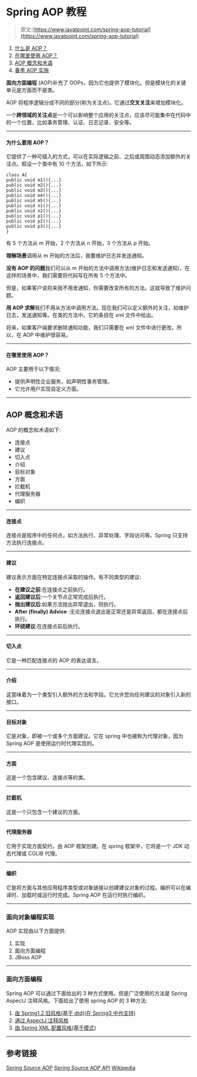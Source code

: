 # Spring AOP 教程

> 原文:[https://www.javatpoint.com/spring-aop-tutorial](https://www.javatpoint.com/spring-aop-tutorial)

1.  [什么是 AOP？](#)
2.  [在哪里使用 AOP？](#)
3.  [AOP 概念和术语](#)
4.  [春季 AOP 实施](#)

**面向方面编程** (AOP)补充了 OOPs，因为它也提供了模块化。但是模块化的关键单元是方面而不是类。

AOP 将程序逻辑分成不同的部分(称为关注点)。它通过**交叉关注**来增加模块化。

一个**跨领域的关注点**是一个可以影响整个应用的关注点，应该尽可能集中在代码中的一个位置，比如事务管理、认证、日志记录、安全等。

* * *

#### 为什么要用 AOP？

它提供了一种可插入的方式，可以在实际逻辑之前、之后或周围动态添加额外的关注点。假设一个类中有 10 个方法，如下所示:

```
class A{
public void m1(){...}
public void m2(){...}
public void m3(){...}
public void m4(){...}
public void m5(){...}
public void n1(){...}
public void n2(){...}
public void p1(){...}
public void p2(){...}
public void p3(){...}
}

```

有 5 个方法从 m 开始，2 个方法从 n 开始，3 个方法从 p 开始。

**理解场景**调用从 m 开始的方法后，我要维护日志并发送通知。

**没有 AOP 的问题**我们可以从 m 开始的方法中调用方法(维护日志和发送通知)，在这样的场景中，我们需要将代码写在所有 5 个方法中。

但是，如果客户说将来我不用发通知，你需要改变所有的方法。这就导致了维护问题。

**用 AOP 求解**我们不用从方法中调用方法。现在我们可以定义额外的关注，如维护日志，发送通知等。在类的方法中。它的条目在 xml 文件中给出。

将来，如果客户端要求删除通知功能，我们只需要在 xml 文件中进行更改。所以，在 AOP 中维护很容易。

* * *

#### 在哪里使用 AOP？

AOP 主要用于以下情况:

*   提供声明性企业服务，如声明性事务管理。
*   它允许用户实现自定义方面。

* * *

## AOP 概念和术语

AOP 的概念和术语如下:

*   连接点
*   建议
*   切入点
*   介绍
*   目标对象
*   方面
*   拦截机
*   代理服务器
*   编织

* * *

#### 连接点

连接点是程序中的任何点，如方法执行、异常处理、字段访问等。Spring 只支持方法执行连接点。

* * *

#### 建议

建议表示方面在特定连接点采取的操作。有不同类型的建议:

*   **在建议之前**:在连接点之前执行。
*   **返回建议后**:一个关节点正常完成后执行。
*   **抛出建议后**:如果方法抛出异常退出，则执行。
*   **After (finally) Advice** :无论连接点退出是正常还是异常返回，都在连接点后执行。
*   **环绕建议**:在连接点前后执行。

* * *

#### 切入点

它是一种匹配连接点的 AOP 的表达语言。

* * *

#### 介绍

这意味着为一个类型引入额外的方法和字段。它允许您向任何建议的对象引入新的接口。

* * *

#### 目标对象

它是对象，即被一个或多个方面建议。它在 spring 中也被称为代理对象，因为 Spring AOP 是使用运行时代理实现的。

* * *

#### 方面

这是一个包含建议、连接点等的类。

* * *

#### 拦截机

这是一个只包含一个建议的方面。

* * *

#### 代理服务器

它用于实现方面契约，由 AOP 框架创建。在 spring 框架中，它将是一个 JDK 动态代理或 CGLIB 代理。

* * *

#### 编织

它是将方面与其他应用程序类型或对象链接以创建建议对象的过程。编织可以在编译时、加载时或运行时完成。Spring AOP 在运行时执行编织。

* * *

### 面向对象编程实现

AOP 实现由以下方面提供:

1.  实现
2.  面向方面编程
3.  JBoss AOP

* * *

### 面向方面编程

Spring AOP 可以通过下面给出的 3 种方式使用。但是广泛使用的方法是 Spring AspectJ 注释风格。下面给出了使用 spring AOP 的 3 种方法:

1.  [由 Spring1.2 旧风格(基于 dtd)(在 Spring3 中也支持)](spring-aop-example)
2.  [通过 AspectJ 注释风格](spring-aop-aspectj-annotation-example)
3.  [由 Spring XML 配置风格(基于模式)](spring-aop-aspectj-xml-configuration-example)

* * *

## 参考链接

[Spring Source AOP](http://static.springsource.org/spring/docs/3.0.x/reference/aop.html)
[Spring Source AOP API](http://static.springsource.org/spring/docs/3.0.x/reference/aop-api.html)
[Wikipedia](https://en.wikipedia.org/wiki/Aspect-oriented_programming)